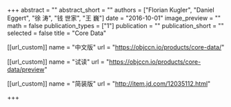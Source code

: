 +++
abstract = ""
abstract_short = ""
authors = ["Florian Kugler", "Daniel Eggert", "徐 涛", "钱 世家", "王 巍"]
date = "2016-10-01"
image_preview = ""
math = false
publication_types = ["1"]
publication = ""
publication_short = ""
selected = false
title = "Core Data"

[[url_custom]]
name = "中文版"
url = "https://objccn.io/products/core-data/"

[[url_custom]]
name = "试读"
url = "https://objccn.io/products/core-data/preview"

[[url_custom]]
name = "简装版"
url = "http://item.jd.com/12035112.html"

+++

